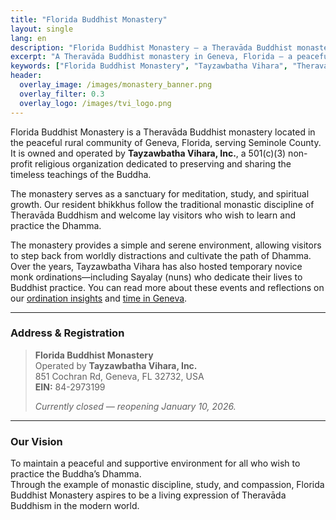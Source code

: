 ```yaml
---
title: "Florida Buddhist Monastery"
layout: single
lang: en
description: "Florida Buddhist Monastery — a Theravāda Buddhist monastery and 501(c)(3) non-profit organization located in Geneva, Florida, dedicated to meditation, study, and spiritual growth."
excerpt: "A Theravāda Buddhist monastery in Geneva, Florida — a peaceful sanctuary for meditation, study, and Dhamma practice."
keywords: ["Florida Buddhist Monastery", "Tayzawbatha Vihara", "Theravada Buddhism", "Buddhist temple Florida", "Geneva Buddhist Monastery"]
header:
  overlay_image: /images/monastery_banner.png
  overlay_filter: 0.3
  overlay_logo: /images/tvi_logo.png
---
```


Florida Buddhist Monastery is a Theravāda Buddhist monastery located in the peaceful rural community of Geneva, Florida, serving Seminole County.  It is owned and operated by **Tayzawbatha Vihara, Inc.**, a 501(c)(3) non-profit religious organization dedicated to preserving and sharing the timeless teachings of the Buddha.

The monastery serves as a sanctuary for meditation, study, and spiritual growth.  Our resident bhikkhus follow the traditional monastic discipline of Theravāda Buddhism and welcome lay visitors who wish to learn and practice the Dhamma.

The monastery provides a simple and serene environment, allowing visitors to step back from worldly distractions and cultivate the path of Dhamma.  Over the years, Tayzawbatha Vihara has also hosted temporary novice monk ordinations—including Sayalay (nuns) who dedicate their lives to Buddhist practice.  You can read more about these events and reflections on our <a href="https://americanmonk.org/sayalay-ordination/" target="_blank" rel="noopener noreferrer">ordination insights</a> and <a href="https://americanmonk.org/a-month-in-geneva-florida/" target="_blank" rel="noopener noreferrer">time in Geneva</a>.

---

### Address & Registration

> **Florida Buddhist Monastery**  
> Operated by **Tayzawbatha Vihara, Inc.**  
> 851 Cochran Rd, Geneva, FL 32732, USA  
> **EIN:** 84-2973199  
>  
> *Currently closed — reopening January 10, 2026.*

---

### Our Vision

To maintain a peaceful and supportive environment for all who wish to practice the Buddha’s Dhamma.  
Through the example of monastic discipline, study, and compassion, Florida Buddhist Monastery aspires to be a living expression of Theravāda Buddhism in the modern world.
